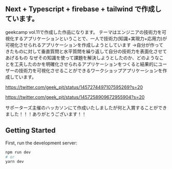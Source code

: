 ## Next + Typescript + firebase + tailwind で作成しています。
geekcamp vol.11で作成した作品になります。
テーマはエンジニアの技術力を可視化するアプリケーションということで、一人で技術力(知識+実現力+応用力)が可視化させられるアプリケーションを作成しようとしています
→自分が作ってきたものに対して垂直質問と水平質問を繰り返して自分の技術力を表面化させてあげるもの
なぜその知識を使って課題を解決しようとしたのか、どのようなことを工夫したのかを明確化させられるアプリケーションをつくると結果的にユーザーの技術力を可視化させることができるワークショップアプリケーションを作成しています。

https://twitter.com/geek_pjt/status/1457274497107595269?s=20

https://twitter.com/geek_pjt/status/1457258909672955904?s=20


サポーターズ主催のハッカソンにて作成いたしましたが何と入賞することができました！！！ありがとうございます！！

## Getting Started

First, run the development server:

```bash
npm run dev
# or
yarn dev
```

